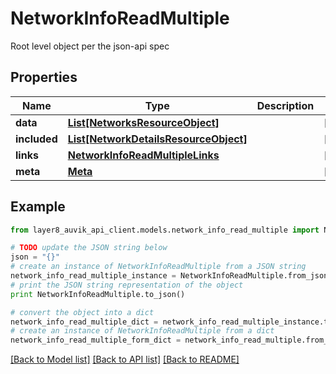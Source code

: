 # NetworkInfoReadMultiple

Root level object per the json-api spec

## Properties
Name | Type | Description | Notes
------------ | ------------- | ------------- | -------------
**data** | [**List[NetworksResourceObject]**](NetworksResourceObject.md) |  | [optional] 
**included** | [**List[NetworkDetailsResourceObject]**](NetworkDetailsResourceObject.md) |  | [optional] 
**links** | [**NetworkInfoReadMultipleLinks**](NetworkInfoReadMultipleLinks.md) |  | [optional] 
**meta** | [**Meta**](Meta.md) |  | [optional] 

## Example

```python
from layer8_auvik_api_client.models.network_info_read_multiple import NetworkInfoReadMultiple

# TODO update the JSON string below
json = "{}"
# create an instance of NetworkInfoReadMultiple from a JSON string
network_info_read_multiple_instance = NetworkInfoReadMultiple.from_json(json)
# print the JSON string representation of the object
print NetworkInfoReadMultiple.to_json()

# convert the object into a dict
network_info_read_multiple_dict = network_info_read_multiple_instance.to_dict()
# create an instance of NetworkInfoReadMultiple from a dict
network_info_read_multiple_form_dict = network_info_read_multiple.from_dict(network_info_read_multiple_dict)
```
[[Back to Model list]](../README.md#documentation-for-models) [[Back to API list]](../README.md#documentation-for-api-endpoints) [[Back to README]](../README.md)


